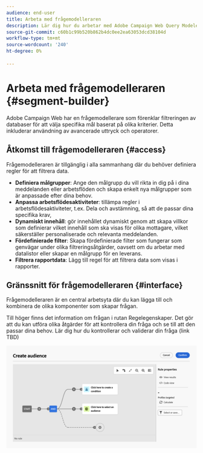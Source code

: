 ```yaml
---
audience: end-user
title: Arbeta med frågemodelleraren
description: Lär dig hur du arbetar med Adobe Campaign Web Query Modeler.
source-git-commit: c60b1c99b520b862b4dc0ee2ea63053dcd38104d
workflow-type: tm+mt
source-wordcount: '240'
ht-degree: 0%

---
```


# Arbeta med frågemodelleraren {#segment-builder}

Adobe Campaign Web har en frågemodellerare som förenklar filtreringen av databaser för att välja specifika mål baserat på olika kriterier. Detta inkluderar användning av avancerade uttryck och operatorer.

## Åtkomst till frågemodelleraren {#access}

Frågemodelleraren är tillgänglig i alla sammanhang där du behöver definiera regler för att filtrera data.

* **Definiera målgrupper**: Ange den målgrupp du vill rikta in dig på i dina meddelanden eller arbetsflöden och skapa enkelt nya målgrupper som är anpassade efter dina behov.
* **Anpassa arbetsflödesaktiviteter**: tillämpa regler i arbetsflödesaktiviteter, t.ex. Dela och avstämning, så att de passar dina specifika krav,
* **Dynamiskt innehåll**: gör innehållet dynamiskt genom att skapa villkor som definierar vilket innehåll som ska visas för olika mottagare, vilket säkerställer personaliserade och relevanta meddelanden.
* **Fördefinierade filter**: Skapa fördefinierade filter som fungerar som genvägar under olika filtreringsåtgärder, oavsett om du arbetar med datalistor eller skapar en målgrupp för en leverans.
* **Filtrera rapportdata**: Lägg till regel för att filtrera data som visas i rapporter.

## Gränssnitt för frågemodelleraren {#interface}

Frågemodelleraren är en central arbetsyta där du kan lägga till och kombinera de olika komponenter som skapar frågan.

Till höger finns det information om frågan i rutan Regelegenskaper. Det gör att du kan utföra olika åtgärder för att kontrollera din fråga och se till att den passar dina behov. Lär dig hur du kontrollerar och validerar din fråga (link TBD)

![](assets/query-interface.png)
